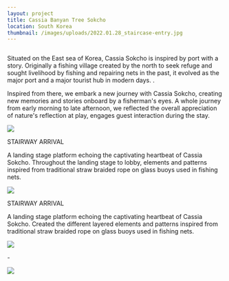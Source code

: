 ```yaml
---
layout: project
title: Cassia Banyan Tree Sokcho
location: South Korea
thumbnail: /images/uploads/2022.01.28_staircase-entry.jpg
---
```



![]()

Situated on the East sea of Korea, Cassia Sokcho is inspired by port with a story. Originally a fishing village created by the north to seek refuge and sought livelihood by fishing and repairing nets in the past, it evolved as the major port and a major tourist hub in modern days. . 

Inspired from there, we embark a new journey with Cassia Sokcho, creating new memories and stories onboard by a fisherman's eyes. A whole journey from early morning to late afternoon, we reflected the overall appreciation of nature's reflection at play, engages guest interaction during the stay. 

![](/images/uploads/2022.01.28_staircase-entry.jpg)

STAIRWAY ARRIVAL 

A landing stage platform echoing the captivating heartbeat of Cassia Sokcho. Throughout the landing stage to lobby, elements and patterns inspired from traditional straw braided rope on glass buoys used in fishing nets.

![](/images/uploads/2022.01.28_lobby-updated.png)

STAIRWAY ARRIVAL 

A landing stage platform echoing the captivating heartbeat of Cassia Sokcho. Created the different layered elements and patterns inspired from traditional straw braided rope on glass buoys used in fishing nets.

![](/images/uploads/2022.01.20_banquet-hall_3.jpg)

\-

![](/images/uploads/2020.01.20_ballroom_.png)